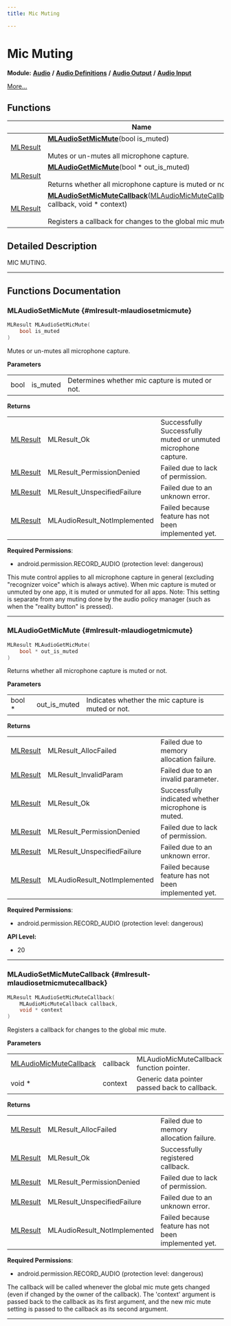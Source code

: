 ```yaml
---
title: Mic Muting

---
```


# Mic Muting

**Module:** **[Audio](/versioned_docs/version-22-Mar-2023/api-ref/api/Modules/group___audio/group___audio.md)** **/** **[Audio Definitions](/versioned_docs/version-22-Mar-2023/api-ref/api/Modules/group___audio/group___audio_defs/group___audio_defs.md)** **/** **[Audio Output](/versioned_docs/version-22-Mar-2023/api-ref/api/Modules/group___audio/group___audio_defs/group___audio_output/group___audio_output.md)** **/** **[Audio Input](/versioned_docs/version-22-Mar-2023/api-ref/api/Modules/group___audio/group___audio_defs/group___audio_output/group___audio_input/group___audio_input.md)**

 [More...](#detailed-description)

## Functions

|                | Name           |
| -------------- | -------------- |
| [MLResult](/versioned_docs/version-22-Mar-2023/api-ref/api/Modules/group___platform/group___platform.md#int32-t-mlresult) | **[MLAudioSetMicMute](/versioned_docs/version-22-Mar-2023/api-ref/api/Modules/group___audio/group___audio_defs/group___audio_output/group___audio_input/group___input_mic_muting.md#mlresult-mlaudiosetmicmute)**(bool is_muted)<br></br>Mutes or un-mutes all microphone capture.  |
| [MLResult](/versioned_docs/version-22-Mar-2023/api-ref/api/Modules/group___platform/group___platform.md#int32-t-mlresult) | **[MLAudioGetMicMute](/versioned_docs/version-22-Mar-2023/api-ref/api/Modules/group___audio/group___audio_defs/group___audio_output/group___audio_input/group___input_mic_muting.md#mlresult-mlaudiogetmicmute)**(bool * out_is_muted)<br></br>Returns whether all microphone capture is muted or not.  |
| [MLResult](/versioned_docs/version-22-Mar-2023/api-ref/api/Modules/group___platform/group___platform.md#int32-t-mlresult) | **[MLAudioSetMicMuteCallback](/versioned_docs/version-22-Mar-2023/api-ref/api/Modules/group___audio/group___audio_defs/group___audio_output/group___audio_input/group___input_mic_muting.md#mlresult-mlaudiosetmicmutecallback)**([MLAudioMicMuteCallback](/versioned_docs/version-22-Mar-2023/api-ref/api/Modules/group___audio/group___audio_defs/group___def_acoustics/group___def_callbacks.md#void-mlaudiomicmutecallback) callback, void * context)<br></br>Registers a callback for changes to the global mic mute.  |

## Detailed Description


MIC MUTING. 





-----------


## Functions Documentation

### MLAudioSetMicMute {#mlresult-mlaudiosetmicmute}

```cpp
MLResult MLAudioSetMicMute(
    bool is_muted
)
```

Mutes or un-mutes all microphone capture. 

**Parameters**

|  |   |   |
|--|--|--|
| bool |is_muted|Determines whether mic capture is muted or not.|

**Returns**

|  |   |   |
|--|--|--|
| [MLResult](/versioned_docs/version-22-Mar-2023/api-ref/api/Modules/group___platform/group___platform.md#int32-t-mlresult) |MLResult_Ok|Successfully Successfully muted or unmuted microphone capture. |
| [MLResult](/versioned_docs/version-22-Mar-2023/api-ref/api/Modules/group___platform/group___platform.md#int32-t-mlresult) |MLResult_PermissionDenied|Failed due to lack of permission. |
| [MLResult](/versioned_docs/version-22-Mar-2023/api-ref/api/Modules/group___platform/group___platform.md#int32-t-mlresult) |MLResult_UnspecifiedFailure|Failed due to an unknown error. |
| [MLResult](/versioned_docs/version-22-Mar-2023/api-ref/api/Modules/group___platform/group___platform.md#int32-t-mlresult) |MLAudioResult_NotImplemented|Failed because feature has not been implemented yet.|
**Required Permissions**:

  * android.permission.RECORD_AUDIO (protection level: dangerous) 


This mute control applies to all microphone capture in general (excluding "recognizer voice" which is always active). When mic capture is muted or unmuted by one app, it is muted or unmuted for all apps. Note: This setting is separate from any muting done by the audio policy manager (such as when the "reality
button" is pressed).





-----------

### MLAudioGetMicMute {#mlresult-mlaudiogetmicmute}

```cpp
MLResult MLAudioGetMicMute(
    bool * out_is_muted
)
```

Returns whether all microphone capture is muted or not. 

**Parameters**

|  |   |   |
|--|--|--|
| bool * |out_is_muted|Indicates whether the mic capture is muted or not.|

**Returns**

|  |   |   |
|--|--|--|
| [MLResult](/versioned_docs/version-22-Mar-2023/api-ref/api/Modules/group___platform/group___platform.md#int32-t-mlresult) |MLResult_AllocFailed|Failed due to memory allocation failure. |
| [MLResult](/versioned_docs/version-22-Mar-2023/api-ref/api/Modules/group___platform/group___platform.md#int32-t-mlresult) |MLResult_InvalidParam|Failed due to an invalid parameter. |
| [MLResult](/versioned_docs/version-22-Mar-2023/api-ref/api/Modules/group___platform/group___platform.md#int32-t-mlresult) |MLResult_Ok|Successfully indicated whether microphone is muted. |
| [MLResult](/versioned_docs/version-22-Mar-2023/api-ref/api/Modules/group___platform/group___platform.md#int32-t-mlresult) |MLResult_PermissionDenied|Failed due to lack of permission. |
| [MLResult](/versioned_docs/version-22-Mar-2023/api-ref/api/Modules/group___platform/group___platform.md#int32-t-mlresult) |MLResult_UnspecifiedFailure|Failed due to an unknown error. |
| [MLResult](/versioned_docs/version-22-Mar-2023/api-ref/api/Modules/group___platform/group___platform.md#int32-t-mlresult) |MLAudioResult_NotImplemented|Failed because feature has not been implemented yet.|
**Required Permissions**:

  * android.permission.RECORD_AUDIO (protection level: dangerous) 





**API Level:**
  * 20




-----------

### MLAudioSetMicMuteCallback {#mlresult-mlaudiosetmicmutecallback}

```cpp
MLResult MLAudioSetMicMuteCallback(
    MLAudioMicMuteCallback callback,
    void * context
)
```

Registers a callback for changes to the global mic mute. 

**Parameters**

|  |   |   |
|--|--|--|
| [MLAudioMicMuteCallback](/versioned_docs/version-22-Mar-2023/api-ref/api/Modules/group___audio/group___audio_defs/group___def_acoustics/group___def_callbacks.md#void-mlaudiomicmutecallback) |callback|MLAudioMicMuteCallback function pointer. |
| void * |context|Generic data pointer passed back to callback.|

**Returns**

|  |   |   |
|--|--|--|
| [MLResult](/versioned_docs/version-22-Mar-2023/api-ref/api/Modules/group___platform/group___platform.md#int32-t-mlresult) |MLResult_AllocFailed|Failed due to memory allocation failure. |
| [MLResult](/versioned_docs/version-22-Mar-2023/api-ref/api/Modules/group___platform/group___platform.md#int32-t-mlresult) |MLResult_Ok|Successfully registered callback. |
| [MLResult](/versioned_docs/version-22-Mar-2023/api-ref/api/Modules/group___platform/group___platform.md#int32-t-mlresult) |MLResult_PermissionDenied|Failed due to lack of permission. |
| [MLResult](/versioned_docs/version-22-Mar-2023/api-ref/api/Modules/group___platform/group___platform.md#int32-t-mlresult) |MLResult_UnspecifiedFailure|Failed due to an unknown error. |
| [MLResult](/versioned_docs/version-22-Mar-2023/api-ref/api/Modules/group___platform/group___platform.md#int32-t-mlresult) |MLAudioResult_NotImplemented|Failed because feature has not been implemented yet.|
**Required Permissions**:

  * android.permission.RECORD_AUDIO (protection level: dangerous) 


The callback will be called whenever the global mic mute gets changed (even if changed by the owner of the callback). The 'context' argument is passed back to the callback as its first argument, and the new mic mute setting is passed to the callback as its second argument.





-----------






